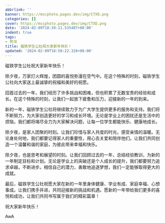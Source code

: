 ```yaml
---
abbrlink: ''
banner: https://mscphoto.pages.dev/img/CTXD.png
categories: []
cover: https://mscphoto.pages.dev/img/CTXD.png
date: '2024-02-09T18:39:11.535487+08:00'
indent: true
tags:
- 贺词
title: 磁铁学生公社祝大家新年快乐！
updated: '2024-02-09T18:50:22.328+08:00'
---
```

磁铁学生公社祝大家新年快乐！

除夕夜，万家灯火辉煌，团圆的喜悦弥漫在空气中。在这个特殊的时刻，磁铁学生公社向大家送上最诚挚的祝福和美好的祝愿。

回首过去的一年，我们经历了许多挑战和困难，但也积累了无数宝贵的经验和成长。在这个特殊的时刻，让我们一起放下疲惫和压力，迎接新的一年的到来。

新的一年，磁铁学生公社将继续致力于为广大学生提供更多的服务和支持。我们将不断努力，为大家创造更好的学习和成长环境。无论是学业上的困扰还是生活中的烦恼，我们都将竭尽全力为大家解决问题，让每一位学生都能快乐、健康地成长。

除夕夜，是家人团聚的时刻。让我们珍惜与家人共度的时光，感受亲情的温暖。无论身处何地，我们都要记得家人的重要性，用心去关爱和陪伴他们。让我们共同创造一个温馨和谐的家庭，为彼此带来幸福和快乐。

除夕夜，也是思考和展望的时刻。让我们回顾过去的一年，总结经验教训，为新的一年制定目标和计划。无论是学业上的突破还是个人成长的提升，我们都要努力追求卓越，不断进步。相信自己的潜力，勇敢地追逐梦想，我们一定能够取得更大的成就。

最后，磁铁学生公社祝愿大家在新的一年里身体健康、学业有成、家庭幸福、心想事成。让我们携手并进，共同迎接新的挑战和机遇。愿新的一年带给我们更多的喜悦和成功，让我们共同书写属于我们的精彩篇章！

祝大家新年快乐！

AwA
